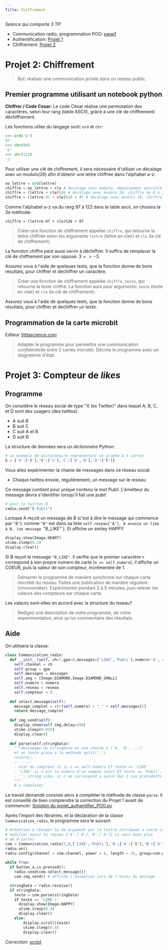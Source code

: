 ```yaml
---
Title: Chiffrement
---
```


*Séance qui comporte 3 TP:*

* Communication radio, programmation POO: [page1](../MB_radio3)
* Authentification: [Projet 1](../MB_radio4)
* Chiffrement: [Projet 2](../MB_radio5)

# Projet 2: Chiffrement
> But: réaliser une communication privée dans un reseau public.

## Premier programme utilisant un notebook python
**Chiffrer / Code Cesar:** Le code César réalise une permutation des caractères, selon leur rang (table ASCII), grâce à une clé de chiffrement/ déchiffrement.

Les fonctions utiles du langage sont: `ord` et `chr`:

```python
>>> ord('a')
97
>>> chr(98)
'b'
>>> chr(122)
'z'
``` 

Pour utiliser une clé de chiffrement, il sera nécessaire d'utiliser un décalage avec un modulo(26) afin d'obtenir une lettre chiffrée dans l'alphabet a-z:

```python
no_lettre = ord(lettre)
chiffre = no_lettre + cle # decalage sans modulo, depassement possible
chiffre = (lettre + cle)%26 # decalage avec modulo 26, chiffre de 0 à 25
chiffre = (lettre-97 + cle)%26 + 97 # decalage avec modulo 26, chiffre de 97 à (97 + 25) = 122
``` 

Comme l'alphabet a-z va du rang 97 à 122 dans la table ascii, on choisira la 3e méthode:

```
chiffre = (lettre-97 + cle)%26 + 97
```

> Créer une fonction de chiffrement appelée `chiffre`, qui retourne la lettre chiffrée selon les arguments `lettre` (lettre en clair) et `cle` (la clé de chiffrement).


La fonction chiffre peut aussi servir à déchiffrer. Il suffira de remplacer la clé de chiffrement par son opposé: $3 => -3$.

Assurez vous à l'aide de quelques tests, que la fonction donne de bons résultats, pour chiffrer et dechiffrer un caractère.

> Créer une fonction de chiffrement appelée `chiffre_texte`, qui retourne la texte chiffré. La fonction aura pour arguments: `texte` (texte en clair) et `cle` (la clé de chiffrement).

Assurez vous à l'aide de quelques tests, que la fonction donne de bons résultats, pour chiffrer et dechiffrer un texte.

## Programmation de la carte microbit
Editeur [Vittascience.com](https://fr.vittascience.com/microbit/?mode=mixed&console=bottom&toolbox=vittascience)

> Adapter le programme pour permettre une communication *confidentielle* entre 2 cartes microbit. Décrire le programme avec un diagramme d'état.

# Projet 3: Compteur de *likes*
## Programme
On considère le réseau social de type "X (ex Twitter)" dans lequel A, B, C, et D sont des usagers (des twittos)

* A suit B
* B suit C
* C suit A et B
* D suit B

La structure de données sera un *dictionnaire* Python: 

```python
# un exemple de dictionnaire représentant un graphe à 4 cartes
G = {'A':['B'],'B':['C'],'C':['A','B'],'D':['B']}
```

Vous allez expérimenter la chaine de messages dans ce réseau social.

* Chaque twittos envoie, régulièrement, un message sur le reseau:

Ce message contient pour unique contenu le mot *Publi*. L'émetteur du message devra s'identifier lorsqu'il fait une *publi*:

```python
# pour le twittos B
radio.send("B_Publi")
```

Lorsque A reçoit un message de B (c'est à dire le message qui commence par `"B"`): comme `"B"` est dans sa liste `self.reseau['A'], A envoie un like à B. (un message `"B_LIKE"`). Et affiche un smiley HAPPY:

```python
display.show(Image.HEART)
utime.sleep(0.2)
display.clear()
```

Si B reçoit le message `"B_LIKE"`. Il verifie que le premier caractère `n` correspond à son propre numero de carte (`n == self.numero`). il affiche un COEUR, puis la valeur de son compteur, incrémentée de 1.


> Démarrer le programme de manière synchrone sur chaque carte microbit du reseau. Faites une publication de manière régulière (chronométer). Expérimenter pendant 2 à 5 minutes, puis relever les valeurs des compteurs sur chaque carte.

Les valeurs sont-elles en accord avec la structure du reseau?

> Redigez une description de votre programme, de votre experimentation, ainsi qu'un commentaire des résultats.

## Aide
On utilisera la classe: 

```python
class Communication_radio:
  def __init__(self, ch=7,gpe=0,messages=['LIKE','Publi'],numero='A', reseau = {'A':['B'],'B':['A']}):
    self.channel = ch
    self.group = gpe
    self.messages = messages
    self.img = [Image.DIAMOND,Image.DIAMOND_SMALL]
    self.numero = numero
    self.reseau = reseau
    self.compteur = 0
  
  def select_message(self):
    message_complet = str(self.numero) + "_" + self.messages[1]
    return message_complet
  
  def img_send(self):
    display.show(self.img,delay=100)
    utime.sleep(0.015)
    display.clear()
    
  def parse(self,stringData):
    """decoupage de stringData en une chaine n ('A, 'B', ...)
    et un texte grace a la methode split('_')
    returns:
    --------
    - etat du compteur +1 si n == self.numero ET texte == 'LIKE'
    - 'LIKE' si n est le numero d'un compte suivi ET texte == 'Publi'. Et emission radio avec radio.send('n_LIKE')
    - '', string vide, si n ne correspond a aucun des 2 cas precedents
    """
    # a completer
```

Le travail demandé consiste alors à compléter la méthode de classe `parse`. Il est conseillé de bien comprendre la correction du Projet 1 avant de commencer: [Solution du projet_authentifier_POO.py](/scripts/radio_microbit/projet2_authentifier_POO.py)

Après l'import des librairies, et la déclaration de la classe `Communication_radio`, le programme sera le suivant:

```python
# Attention a changer le 4e argument par la lettre attribuee a votre carte ('A', 'B', ...)
# modifier aussi le reseau {'A':['B'],'B':['A']} si vous avez plus
# de 4 cartes
com = Communication_radio(7,0,['LIKE','Publi'],'B',{'A':['B'],'B':['A']})
radio.on()
radio.config(channel = com.channel, power = 6, length = 32, group=com.group)
   
while True:
  if button_a.is_pressed():
    radio.send(com.select_message())
    com.img_send() # affiche l'animation lors de l'envoi du message

  stringData = radio.receive()
  if stringData:
    texte = com.parse(stringData)
    if texte == 'LIKE':
      display.show(Image.HAPPY)
      utime.sleep(0.4)
      display.clear()
    else:
        display.scroll(texte)
        utime.sleep(0.4)
        display.clear()  
```

*Correction:* [script](/scripts/radio/compteur_LIKE.py)
